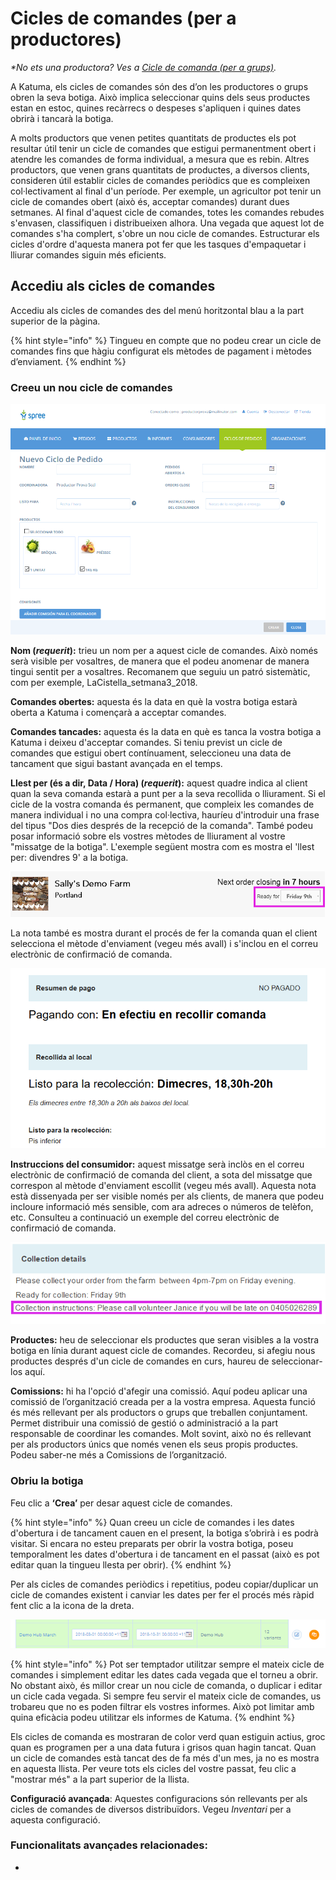 # Cicles de comandes (per a productores)

_\*No ets una productora? Ves a_ [_Cicle de comanda (per a grups)_](https://github.com/coopdevs/guia-usuaris-katuma/tree/c696bf6b00dc53167ebb9eb64ed12d83dab29d9b/basic-features/basic-features/order-cycles-for-hubs.md)_._

A Katuma, els cicles de comandes són des d’on les productores o grups obren la seva botiga. Això implica seleccionar quins dels seus productes estan en estoc, quines recàrrecs o despeses s'apliquen i quines dates obrirà i tancarà la botiga.

A molts productors que venen petites quantitats de productes els pot resultar útil tenir un cicle de comandes que estigui permanentment obert i atendre les comandes de forma individual, a mesura que es rebin. Altres productors, que venen grans quantitats de productes, a diversos clients, consideren útil establir cicles de comandes periòdics que es compleixen col·lectivament al final d'un període. Per exemple, un agricultor pot tenir un cicle de comandes obert (això és, acceptar comandes) durant dues setmanes. Al final d'aquest cicle de comandes, totes les comandes rebudes s'envasen, classifiquen i distribueixen alhora. Una vegada que aquest lot de comandes s'ha complert, s'obre un nou cicle de comandes. Estructurar els cicles d'ordre d'aquesta manera pot fer que les tasques d'empaquetar i lliurar comandes siguin més eficients.

## Accediu als cicles de comandes

Accediu als cicles de comandes des del menú horitzontal blau a la part superior de la pàgina.

{% hint style="info" %}
Tingueu en compte que no podeu crear un cicle de comandes fins que hàgiu configurat els mètodes de pagament i mètodes d’enviament.
{% endhint %}

### Creeu un nou cicle de comandes

![](../.gitbook/assets/producer_order_cycle.png)

**Nom (**_**requerit**_**):** trieu un nom per a aquest cicle de comandes. Això només serà visible per vosaltres, de manera que el podeu anomenar de manera tingui sentit per a vosaltres. Recomanem que seguiu un patró sistemàtic, com per exemple, LaCistella\_setmana3\_2018.

**Comandes obertes:** aquesta és la data en què la vostra botiga estarà oberta a Katuma i començarà a acceptar comandes.

**Comandes tancades:** aquesta és la data en què es tanca la vostra botiga a Katuma i deixeu d'acceptar comandes. Si teniu previst un cicle de comandes que estigui obert contínuament, seleccioneu una data de tancament que sigui bastant avançada en el temps.

**Llest per (és a dir, Data / Hora) (**_**requerit**_**):** aquest quadre indica al client quan la seva comanda estarà a punt per a la seva recollida o lliurament. Si el cicle de la vostra comanda és permanent, que compleix les comandes de manera individual i no una compra col·lectiva, hauríeu d'introduir una frase del tipus "Dos dies després de la recepció de la comanda". També podeu posar informació sobre els vostres mètodes de lliurament al vostre "missatge de la botiga". L'exemple següent mostra com es mostra el 'llest per: divendres 9' a la botiga.

![](../.gitbook/assets/next_order_closing.png)

La nota també es mostra durant el procés de fer la comanda quan el client selecciona el mètode d'enviament (vegeu més avall) i s'inclou en el correu electrònic de confirmació de comanda.

![](../.gitbook/assets/order_confirmation.png)

**Instruccions del consumidor:** aquest missatge serà inclòs en el correu electrònic de confirmació de comanda del client, a sota del missatge que correspon al mètode d'enviament escollit (vegeu més avall). Aquesta nota està dissenyada per ser visible només per als clients, de manera que podeu incloure informació més sensible, com ara adreces o números de telèfon, etc. Consulteu a continuació un exemple del correu electrònic de confirmació de comanda.

![](../.gitbook/assets/collection_details.png)

**Productes:** heu de seleccionar els productes que seran visibles a la vostra botiga en línia durant aquest cicle de comandes. Recordeu, si afegiu nous productes després d'un cicle de comandes en curs, haureu de seleccionar-los aquí.

**Comissions:** hi ha l'opció d'afegir una comissió. Aquí podeu aplicar una comissió de l’organització creada per a la vostra empresa. Aquesta funció és més rellevant per als productors o grups que treballen conjuntament. Permet distribuir una comissió de gestió o administració a la part responsable de coordinar les comandes. Molt sovint, això no és rellevant per als productors únics que només venen els seus propis productes. Podeu saber-ne més a Comissions de l’organització.

### Obriu la botiga

Feu clic a **‘Crea’** per desar aquest cicle de comandes.

{% hint style="info" %}
Quan creeu un cicle de comandes i les dates d'obertura i de tancament cauen en el present, la botiga s’obrirà i es podrà visitar. Si encara no esteu preparats per obrir la vostra botiga, poseu temporalment les dates d'obertura i de tancament en el passat (això es pot editar quan la tingueu llesta per obrir).
{% endhint %}

Per als cicles de comandes periòdics i repetitius, podeu copiar/duplicar un cicle de comandes existent i canviar les dates per fer el procés més ràpid fent clic a la icona de la dreta.

![](../.gitbook/assets/duplicate_order_cycle.png)

{% hint style="info" %}
Pot ser temptador utilitzar sempre el mateix cicle de comandes i simplement editar les dates cada vegada que el torneu a obrir. No obstant això, és millor crear un nou cicle de comanda, o duplicar i editar un cicle cada vegada. Si sempre feu servir el mateix cicle de comandes, us trobareu que no es poden filtrar els vostres informes. Això pot limitar amb quina eficàcia podeu utilitzar els informes de Katuma.
{% endhint %}

Els cicles de comanda es mostraran de color verd quan estiguin actius, groc quan es programen per a una data futura i grisos quan hagin tancat. Quan un cicle de comandes està tancat des de fa més d'un mes, ja no es mostra en aquesta llista. Per veure tots els cicles del vostre passat, feu clic a "mostrar més" a la part superior de la llista.

**Configuració avançada**: Aquestes configuracions són rellevants per als cicles de comandes de diversos distribuïdors. Vegeu _Inventari_ per a aquesta configuració.

### Funcionalitats avançades relacionades:

*
